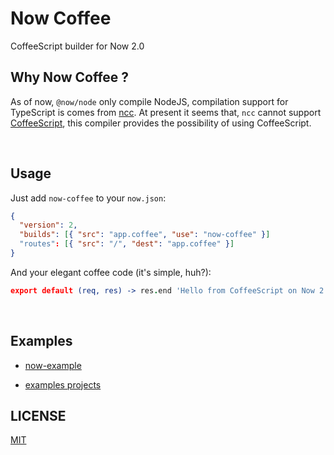 # Now Coffee

CoffeeScript builder for Now 2.0


## Why Now Coffee ?

As of now, `@now/node` only compile NodeJS, compilation support for TypeScript is comes from [ncc](https://github.com/zeit/ncc). At present it seems that,
`ncc` cannot support [CoffeeScript](https://coffeescript.org/), this compiler provides the possibility of using CoffeeScript.

<br/>

## Usage

Just add `now-coffee` to your `now.json`:

```json
{
  "version": 2,
  "builds": [{ "src": "app.coffee", "use": "now-coffee" }]
  "routes": [{ "src": "/", "dest": "app.coffee" }]
}
```

And your elegant coffee code (it's simple, huh?):

```coffeescript
export default (req, res) -> res.end 'Hello from CoffeeScript on Now 2.0!'
```

<br/>

## Examples

- [now-example](https://github.com/zeit/now-examples/tree/master/nodejs-coffee)

- [examples projects]()


## LICENSE
[MIT](LICENSE)
